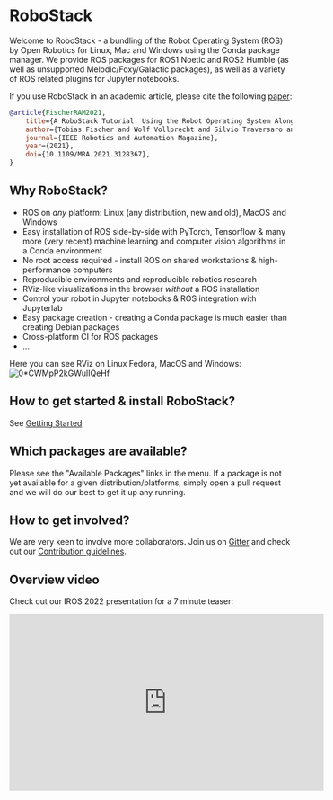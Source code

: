 # RoboStack
Welcome to RoboStack - a bundling of the Robot Operating System (ROS) by Open Robotics for Linux, Mac and Windows using the Conda package manager. We provide ROS packages for ROS1 Noetic and ROS2 Humble (as well as unsupported Melodic/Foxy/Galactic packages), as well as a variety of ROS related plugins for Jupyter notebooks.

If you use RoboStack in an academic article, please cite the following [paper](https://arxiv.org/abs/2104.12910):
```BibTeX
@article{FischerRAM2021,
    title={A RoboStack Tutorial: Using the Robot Operating System Alongside the Conda and Jupyter Data Science Ecosystems},
    author={Tobias Fischer and Wolf Vollprecht and Silvio Traversaro and Sean Yen and Carlos Herrero and Michael Milford},
    journal={IEEE Robotics and Automation Magazine},
    year={2021},
    doi={10.1109/MRA.2021.3128367},
}
```

## Why RoboStack?
- ROS on *any* platform: Linux (any distribution, new and old), MacOS and Windows
- Easy installation of ROS side-by-side with PyTorch, Tensorflow & many more (very recent) machine learning and computer vision algorithms in a Conda environment
- No root access required - install ROS on shared workstations & high-performance computers
- Reproducible environments and reproducible robotics research
- RViz-like visualizations in the browser *without* a ROS installation
- Control your robot in Jupyter notebooks & ROS integration with Jupyterlab
- Easy package creation - creating a Conda package is much easier than creating Debian packages
- Cross-platform CI for ROS packages
- ...

Here you can see RViz on Linux Fedora, MacOS and Windows:
![0*CWMpP2kGWulIQeHf](https://user-images.githubusercontent.com/5497832/129636748-67ece961-f762-4440-a95f-c097012fac3f.jpg)

## How to get started & install RoboStack?
See [Getting Started](https://robostack.github.io/GettingStarted.html)

## Which packages are available?
Please see the "Available Packages" links in the menu. If a package is not yet available for a given distribution/platforms, simply open a pull request and we will do our best to get it up any running.

## How to get involved?
We are very keen to involve more collaborators. Join us on [Gitter](https://gitter.im/RoboStack/Lobby) and check out our [Contribution guidelines](https://robostack.github.io/Contributing.html).

## Overview video
Check out our IROS 2022 presentation for a 7 minute teaser:
<iframe width="560" height="315" src="https://www.youtube-nocookie.com/embed/QJE9a1zCSRM" title="YouTube video player" frameborder="0" allow="accelerometer; autoplay; clipboard-write; encrypted-media; gyroscope; picture-in-picture; web-share" allowfullscreen></iframe>